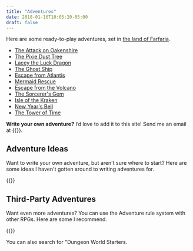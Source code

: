 ```yaml
---
title: "Adventures"
date: 2018-01-16T10:05:20-05:00
draft: false
---
```


Here are some ready-to-play adventures, set in [the land of Farfaria](/farfaria/).

- [The Attack on Oakenshire](/adventures/attack-on-oakenshire/)
- [The Pixie Dust Tree](/adventures/the-pixie-dust-tree/)
- [Lacey the Luck Dragon](/adventures/lacey-the-luck-dragon/)
- [The Ghost Ship](/adventures/the-ghost-ship/)
- [Escape from Atlantis](/adventures/escape-from-atlantis/)
- [Mermaid Rescue](/adventures/mermaid-rescue/)
- [Escape from the Volcano](/adventures/escape-from-the-volcano/)
- [The Sorcerer's Gem](/adventures/the-sorcerers-gem/)
- [Isle of the Kraken](/adventures/isle-of-the-kraken/)
- [New Year's Bell](/adventures/new-years-bell/)
- [The Tower of Time](/adventures/new-years-tower/)


**Write your own adventure?** I’d love to add it to this site! Send me an email at {{<email>}}.


## Adventure Ideas

Want to write your own adventure, but aren't sure where to start? Here are some ideas I haven't gotten around to writing adventures for.

{{<adventure-ideas>}}


## Third-Party Adventures

Want even more adventures? You can use the Adventure rule system with other RPGs. Here are some I recommend.

{{<adventure-third-party>}}

You can also search for "Dungeon World Starters.